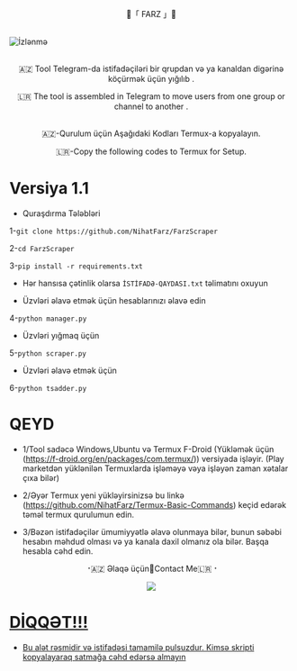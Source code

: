 <p align="center">
   🔱「 FARZ 」🔱
 <br>
 <br>
  
 ![İzlənmə](https://visitor-badge.laobi.icu/badge?page_id=nihatfarz.FarzScraper)
 <br>
 <br>

<p align="center">  
🇦🇿 Tool Telegram-da istifadəçiləri bir qrupdan və ya kanaldan digərinə köçürmək üçün yığılıb . 
<p align="center">  
🇱🇷 The tool is assembled in Telegram to move users from one group or channel to another .  
 <br>
 <br>  

<p align="center"> 
🇦🇿-Qurulum üçün Aşağıdaki Kodları Termux-a kopyalayın.
<p align="center">
🇱🇷-Copy the following codes to Termux for Setup. 
 <br>



# Versiya 1.1

* Quraşdırma Tələbləri 

1-`git clone https://github.com/NihatFarz/FarzScraper`

2-`cd FarzScraper`

3-`pip install -r requirements.txt`

* Hər hansısa çətinlik olarsa `İSTİFADƏ-QAYDASI.txt` təlimatını oxuyun  


* Üzvləri əlavə etmək  üçün hesablarınızı əlavə edin

4-`python manager.py`

* Üzvləri yığmaq üçün

5-`python scraper.py`

* Üzvləri əlavə etmək üçün

6-`python tsadder.py`

# QEYD
* 1/Tool sadəcə Windows,Ubuntu və Termux F-Droid (Yükləmək üçün (https://f-droid.org/en/packages/com.termux/)) versiyada işləyir.
                                (Play marketdən yüklənilən Termuxlarda işləməyə vəya işləyən zaman xətalar çıxa bilər)
    <br>

* 2/Əyər Termux yeni yükləyirsinizsə bu linkə (https://github.com/NihatFarz/Termux-Basic-Commands) keçid edərək təməl termux qurulumun edin.
    <br>

* 3/Bəzən istifadəçilər ümumiyyətlə əlavə olunmaya bilər, bunun səbəbi hesabın məhdud olması və ya kanala daxil olmanız ola bilər. Başqa hesabla cəhd edin.
    <br>


<p align="center">
⠐🇦🇿 Əlaqə üçün🔳Contact Me🇱🇷⠐
<p align="center">
<a href="https://telegram.me/nihatfarz"><img src="https://img.shields.io/badge/Telegram-2CA5E0?style=for-the-badge&logo=telegram&logoColor=white" />

# DİQQƏT!!!

* Bu alət rəsmidir və istifadəsi tamamilə pulsuzdur. Kimsə skripti kopyalayaraq satmağa cəhd edərsə almayın 

